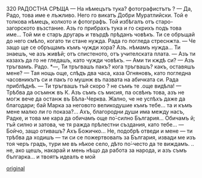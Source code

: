 ﻿320	РАДОСТНА СРѢЩА
— На нѣмецътъ тука? фотографистътъ ?
— Да, Радо, това име е лъжливо. Него го викатъ Добри Муратлийски. Той е толкова нѣмецъ, колкото и фотографъ. Той избѣгалъ отъ старо-загорското възстание. Азъ го прибрахъ тука и го скрихъ подъ това име... Той ми е старъ другарь и твърдѣ прѣданъ човѣкъ. Ти се обръщай до него смѣло, когато ти стане нужда. Рада го погледа стреснжта.
— Че защо ще се обръщамъ къмъ чужди хора? Азъ. нѣмамъ нужда... Ти знаешъ, че азъ живѣй; отъ спистеното, отъ учителската плата.
— Азъ ти казахъ да го не гледашъ, като чужди човѣкъ.
— Ами ти кждѣ си?
— Азъ тръгвамъ. Радо.
*—, Ти тръгвашъ пакъ? кога тръгвашъ? какъ, оставяшъ мене?
— Тая нощь още, слѣдъ два часа, каза Огняновъ, като погледна часовникътъ си и пакъ го мушнж въ пазвата на абичката си.
Рада приблѣднѣ.
— Ти тръгвашъ тъй скоро ? не съмъ те .още видѣла!
— Трѣбва да осъмнж въ К. Азъ съмъ съ мисия, па освѣнъ това, азъ не могж вече да останж въ Бѣла-Черква. Жално, че не успѣхъ даже да благодари; бай Марка за неговото великодушие къмъ тебе... та и къмъ мене малко ли го показа?... Ахъ, благородни души има между насъ, Радке, и това ме кара да обичамъ още по́-силно България... Обичамъ й; тъй силно и затова, че тя ражда прѣлестни създания, като тебе...
— Бойчо, защо отивашъ? Ахъ Божичко... Не, подобрѣ отведи и мене — ти трѣбва да ходишъ — ти си се пожертвовалъ за България, извади ме изъ тоя черъ градъ, тури ме въ нѣкое село, дѣто по́-често да те виждамъ. .. не, ако щешъ, накарай и мень нѣщо да работа за народа, и азъ съмъ българка... и твоятъ идеалъ е мой

[original](images/359.jpg)
